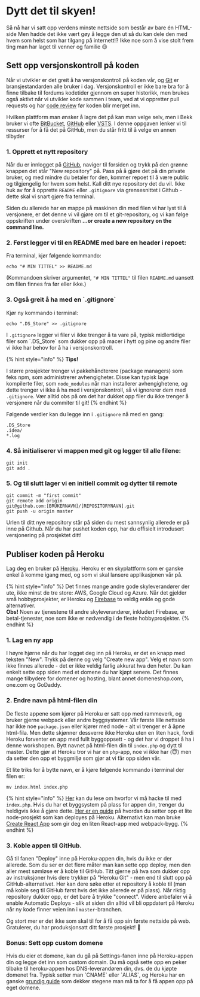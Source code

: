 # Dytt det til skyen!

Så nå har vi satt opp verdens minste nettside som består av bare én HTML-side Men hadde det ikke vært gøy å legge den ut så du kan dele den med hvem som helst som har tilgang på internett!? Ikke noe som å vise stolt frem ting man har laget til venner og familie 😌

## Sett opp versjonskontroll på koden

Når vi utvikler er det greit å ha versjonskontroll på koden vår, og [Git](https://git-scm.com/) er bransjestandarden alle bruker i dag. Versjonskontroll er ikke bare bra for å finne tilbake til fordums kodetider gjennom en super historikk, men brukes også aktivt når vi utvikler kode sammen i team, ved at vi oppretter pull requests og har [code review](../cover-7/code-review.md) før koden blir merget inn.

Hvilken plattform man ønsker å lagre det på kan man velge selv, men i Bekk bruker vi ofte [BitBucket](https://bitbucket.org/), [GitHub](https://github.com/) eller [VSTS](https://visualstudio.microsoft.com/team-services). I denne oppgaven lenker vi til ressurser for å få det på GitHub, men du står fritt til å velge en annen tilbyder

### 1. Opprett et nytt repository

Når du er innlogget på [GitHub](https://github.com/), naviger til forsiden og trykk på den grønne knappen det står "New repository" på. Pass på å gjøre det på din private bruker, og med mindre du betaler for den, kommer repoet til å være public og tilgjengelig for hvem som helst. Kall ditt nye repository det du vil. Ikke huk av for å opprette `README` eller `.gitignore` via grensesnittet i Github - dette skal vi snart gjøre fra terminal.

Siden du allerede har en mappe på maskinen din med filen vi har lyst til å versjonere, er det denne vi vil gjøre om til et git-repository, og vi kan følge oppskriften under overskriften **…or create a new repository on the command line.**

### 2. Først legger vi til en README med bare en header i repoet:

Fra terminal, kjør følgende kommando:

```text
echo "# MIN TITTEL" >> README.md
```

\(Kommandoen skriver argumentet, `"# MIN TITTEL"` til filen `README.md` uansett om filen finnes fra før eller ikke.\)

### 3. Også greit å ha med en \`.gitignore\`

Kjør ny kommando i terminal:

```text
echo ".DS_Store" >> .gitignore
```

I `.gitignore` legger vi filer vi ikke trenger å ta vare på, typisk midlertidige filer som \`.DS\_Store\` som dukker opp på macer i hytt og pine og andre filer vi ikke har behov for å ha i versjonskontroll.

{% hint style="info" %}
**Tips!**

I større prosjekter trenger vi pakkehåndterere \(package managers\) som feks npm, som administrerer avhengigheter. Disse kan typisk lage kompilerte filer, som `node_modules` når man installerer avhengighetene, og dette trenger vi ikke å ha med i versjonskontroll, så vi ignorerer dem med `.gitignore`. Vær alltid obs på om det har dukket opp filer du ikke trenger å versjonere når du commiter til git!
{% endhint %}

Følgende verdier kan du legge inn i `.gitignore` nå med en gang:

```text
.DS_Store
.idea/
*.log
```

### 4. Så initialiserer vi mappen med git og legger til alle filene:

```text
git init
git add .
```

### 5. Og til slutt lager vi en initiell commit og dytter til remote

```text
git commit -m "first commit"
git remote add origin 
git@github.com:[BRUKERNAVN]/[REPOSITORYNAVN].git
git push -u origin master
```

Urlen til ditt nye repository står på siden du mest sannsynlig allerede er på inne på Github. Når du har pushet koden opp, har du offisielt introdusert versjonering på prosjektet ditt!

## Publiser koden på Heroku

  
Lag deg en bruker på [Heroku](https://heroku.com). Heroku er en skyplattform som er ganske enkel å komme igang med, og som vi skal lansere applikasjonen vår på.

{% hint style="info" %}
Det finnes mange andre gode skyleverandører der ute, ikke minst de tre store: AWS, Google Cloud og Azure. Når det gjelder små hobbyprosjekter, er Heroku og [Firebase](https://firebase.google.com) to veldig enkle og gode alternativer.  
**Obs!** Noen av tjenestene til andre skyleverandører, inkludert Firebase, er betal-tjenester, noe som ikke er nødvendig i de fleste hobbyprosjekter.
{% endhint %}

### 1. Lag en ny app

I høyre hjørne når du har logget deg inn på Heroku, er det en knapp med teksten "New". Trykk på denne og velg "Create new app". Velg et navn som ikke finnes allerede - det er ikke veldig farlig akkurat hva den heter. Du kan enkelt sette opp siden med et domene du har kjøpt senere. Det finnes mange tilbydere for domener og hosting, blant annet domeneshop.com, one.com og GoDaddy.

### 2. Endre navn på html-filen din

De fleste appene som kjører på Heroku er satt opp med rammeverk, og bruker gjerne webpack eller andre byggsystemer. Vår første lille nettside har ikke noe `package.json` eller kjører med node - alt vi trenger er å åpne html-fila. Men dette skjønner dessverre ikke Heroku uten en liten hack, fordi Heroku forventer en app med fullt byggoppsett - og det har vi droppet å ha i denne workshopen. Bytt navnet på html-filen din til `index.php` og dytt til master. Dette gjør at Heroku tror vi har en `php`-app, noe vi ikke har \(😇\) men da setter den opp et byggmiljø som gjør at vi får opp siden vår.

 Et lite triks for å bytte navn, er å kjøre følgende kommando i terminal der filen er:

```text
mv index.html index.php
```

{% hint style="info" %}
[Her](https://medium.com/@topspinj/deploying-plain-html-and-js-onto-heroku-4e24023c1d08) kan du lese om hvorfor vi må hacke til med `index.php`. Hvis du har et byggsystem på plass for appen din, trenger du heldigvis ikke å gjøre dette. [Her er en guide](https://devcenter.heroku.com/articles/node-best-practices) på hvordan du setter opp et lite node-prosjekt som kan deployes på Heroku. Alternativt kan man bruke [Create React App](https://github.com/facebook/create-react-app) som gir deg en liten React-app med webpack-bygg.
{% endhint %}

### 3. Koble appen til GitHub.

Gå til fanen "Deploy" inne på Heroku-appen din, hvis du ikke er der allerede. Som du ser er det flere måter man kan sette opp deploy, men den aller mest sømløse er å koble til GitHub. Titt gjerne på hva som dukker opp av instruksjoner hvis dere trykker på "Heroku Git" - men end til slutt opp på GitHub-alternativet. Her kan dere søke etter et repository å koble til \(man må koble seg til GitHub først hvis det ikke allerede er på plass\). Når riktig repository dukker opp, er det bare å trykke "connect". Videre anbefaler vi å enable Automatic Deploys - slik at siden din alltid vil bli oppdatert på Heroku når ny kode finner veien inn i `master`-branchen.

Og stort mer er det ikke som skal til for å få opp sin første nettside på web. Gratulerer, du har produksjonsatt ditt første prosjekt! 🎉

### Bonus: Sett opp custom domene

Hvis du eier et domene, kan du gå på Settings-fanen inne på Heroku-appen din og legge det inn som custom domain. Du må også sette opp en peker tilbake til heroku-appen hos DNS-leverandøren din, dvs. de du kjøpte domenet fra. Typisk setter man \`CNAME\` eller \`ALIAS\`, og Heroku har en ganske [grundig guide](https://devcenter.heroku.com/articles/custom-domains) som dekker stegene man må ta for å få appen opp på eget domene.

